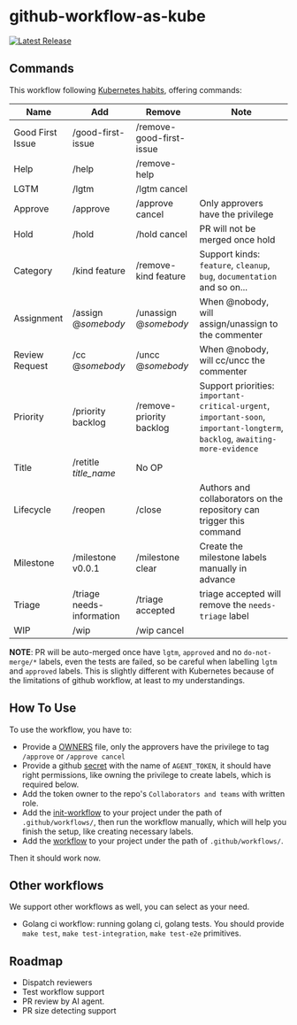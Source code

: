 # github-workflow-as-kube

 [![Latest Release](https://img.shields.io/github/v/release/kerthcet/github-workflow-as-kube?include_prereleases)](https://github.com/kerthcet/github-workflow-as-kube/releases/latest)

## Commands

This workflow following [Kubernetes habits](https://prow.k8s.io/command-help?repo=kubernetes%2Fkubernetes), offering commands:

| Name | Add | Remove | Note |
| ---- | ----- | ----- | -----|
| Good First Issue | /good-first-issue | /remove-good-first-issue | |
| Help | /help | /remove-help | |
| LGTM | /lgtm | /lgtm cancel | |
| Approve | /approve | /approve cancel | Only approvers have the privilege |
| Hold | /hold | /hold cancel | PR will not be merged once hold |
| Category | /kind feature | /remove-kind feature | Support kinds: `feature`, `cleanup`, `bug`, `documentation` and so on... |
| Assignment | /assign @_somebody_ | /unassign @_somebody_ | When @nobody, will assign/unassign to the commenter |
| Review Request | /cc @_somebody_ | /uncc @_somebody_ | When @nobody, will cc/uncc the commenter |
| Priority | /priority backlog | /remove-priority backlog | Support priorities: `important-critical-urgent`, `important-soon`, `important-longterm`, `backlog`, `awaiting-more-evidence` |
| Title | /retitle _title_name_ | No OP | |
| Lifecycle | /reopen | /close | Authors and collaborators on the repository can trigger this command |
| Milestone | /milestone v0.0.1 | /milestone clear | Create the milestone labels manually in advance |
| Triage | /triage needs-information | /triage accepted | triage accepted will remove the `needs-triage` label |
| WIP | /wip | /wip cancel | |

**NOTE**: PR will be auto-merged once have `lgtm`, `approved` and no `do-not-merge/*` labels, even the tests are failed, so be careful when labelling `lgtm` and `approved` labels. This is slightly different with Kubernetes because of the limitations of github workflow, at least to my understandings.

## How To Use

To use the workflow, you have to:

- Provide a [OWNERS](./OWNERS) file, only the approvers have the privilege to tag `/approve` or `/approve cancel`
- Provide a github [secret](https://docs.github.com/en/actions/security-guides/using-secrets-in-github-actions) with the name of `AGENT_TOKEN`, it should have right permissions, like owning the privilege to create labels, which is required below.
- Add the token owner to the repo's `Collaborators and teams` with written role.
- Add the [init-workflow](./examples/kube-workflow-init.yaml) to your project under the path of `.github/workflows/`, then run the workflow manually, which will help you finish the setup, like creating necessary labels.
- Add the [workflow](./examples/kube-workflow.yaml) to your project under the path of `.github/workflows/`.

Then it should work now.

## Other workflows

We support other workflows as well, you can select as your need.

- Golang ci workflow: running golang ci, golang tests. You should provide `make test`, `make test-integration`, `make test-e2e` primitives.

## Roadmap

- Dispatch reviewers
- Test workflow support
- PR review by AI agent.
- PR size detecting support
